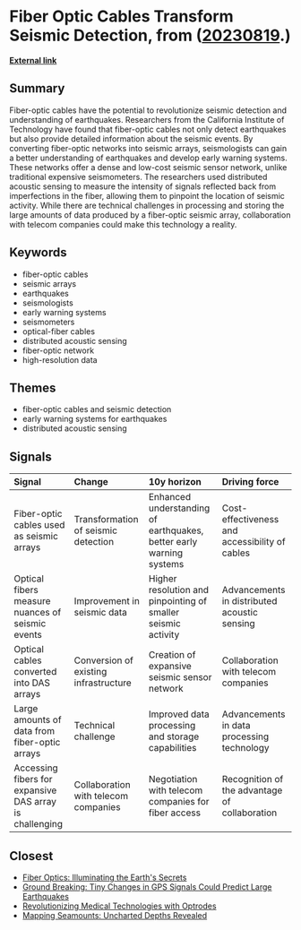 # __Fiber Optic Cables Transform Seismic Detection__, from ([20230819](https://kghosh.substack.com/p/20230819).)

__[External link](https://spectrum.ieee.org/earthquake)__



## Summary

Fiber-optic cables have the potential to revolutionize seismic detection and understanding of earthquakes. Researchers from the California Institute of Technology have found that fiber-optic cables not only detect earthquakes but also provide detailed information about the seismic events. By converting fiber-optic networks into seismic arrays, seismologists can gain a better understanding of earthquakes and develop early warning systems. These networks offer a dense and low-cost seismic sensor network, unlike traditional expensive seismometers. The researchers used distributed acoustic sensing to measure the intensity of signals reflected back from imperfections in the fiber, allowing them to pinpoint the location of seismic activity. While there are technical challenges in processing and storing the large amounts of data produced by a fiber-optic seismic array, collaboration with telecom companies could make this technology a reality.

## Keywords

* fiber-optic cables
* seismic arrays
* earthquakes
* seismologists
* early warning systems
* seismometers
* optical-fiber cables
* distributed acoustic sensing
* fiber-optic network
* high-resolution data

## Themes

* fiber-optic cables and seismic detection
* early warning systems for earthquakes
* distributed acoustic sensing

## Signals

| Signal                                                  | Change                                | 10y horizon                                                         | Driving force                                  |
|:--------------------------------------------------------|:--------------------------------------|:--------------------------------------------------------------------|:-----------------------------------------------|
| Fiber-optic cables used as seismic arrays               | Transformation of seismic detection   | Enhanced understanding of earthquakes, better early warning systems | Cost-effectiveness and accessibility of cables |
| Optical fibers measure nuances of seismic events        | Improvement in seismic data           | Higher resolution and pinpointing of smaller seismic activity       | Advancements in distributed acoustic sensing   |
| Optical cables converted into DAS arrays                | Conversion of existing infrastructure | Creation of expansive seismic sensor network                        | Collaboration with telecom companies           |
| Large amounts of data from fiber-optic arrays           | Technical challenge                   | Improved data processing and storage capabilities                   | Advancements in data processing technology     |
| Accessing fibers for expansive DAS array is challenging | Collaboration with telecom companies  | Negotiation with telecom companies for fiber access                 | Recognition of the advantage of collaboration  |

## Closest

* [Fiber Optics: Illuminating the Earth's Secrets](b9ae471ec921bd6ea93c1594ad26feb6)
* [Ground Breaking: Tiny Changes in GPS Signals Could Predict Large Earthquakes](a00fd810052374121de9c17d5a5d60ac)
* [Revolutionizing Medical Technologies with Optrodes](7aeb03c0771769ceb99c3085c141c1fe)
* [Mapping Seamounts: Uncharted Depths Revealed](af97efd4ac2988bb3851b4baf7ebb361)